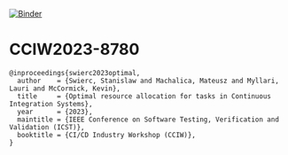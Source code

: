 [![Binder](https://mybinder.org/badge_logo.svg)](https://mybinder.org/v2/gh/StanislawSwierc/CCIW2023-8780/rise?filepath=slides.ipynb)

# CCIW2023-8780


```
@inproceedings{swierc2023optimal,
  author    = {Swierc, Stanislaw and Machalica, Mateusz and Myllari, Lauri and McCormick, Kevin},
  title     = {Optimal resource allocation for tasks in Continuous Integration Systems},
  year      = {2023},
  maintitle = {IEEE Conference on Software Testing, Verification and Validation (ICST)},
  booktitle = {CI/CD Industry Workshop (CCIW)},
}
```